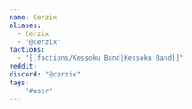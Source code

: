 ```yaml
---
name: Cerzix
aliases:
  - Cerzix
  - "@cerzix"
factions:
  - "[[factions/Kessoku Band|Kessoku Band]]"
reddit: 
discord: "@cerzix"
tags:
  - "#user"
---
```

